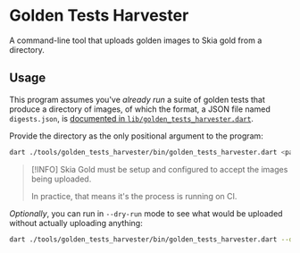 # Golden Tests Harvester

A command-line tool that uploads golden images to Skia gold from a directory.

## Usage

This program assumes you've _already run_ a suite of golden tests that produce
a directory of images, of which the format, a JSON file named `digests.json`, is
[documented in `lib/golden_tests_harvester.dart`][lib].

Provide the directory as the only positional argument to the program:

[lib]: lib/golden_tests_harvester.dart

```sh
dart ./tools/golden_tests_harvester/bin/golden_tests_harvester.dart <path/to/digests>
```

> [!INFO]
> Skia Gold must be setup and configured to accept the images being uploaded.
>
> In practice, that means it's the process is running on CI.

_Optionally_, you can run in `--dry-run` mode to see what would be uploaded
without actually uploading anything:

```sh
dart ./tools/golden_tests_harvester/bin/golden_tests_harvester.dart --dry-run <path/to/digests>
```
